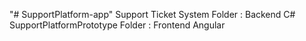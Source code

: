 "# SupportPlatform-app" 
  Support Ticket System Folder : Backend C#
  SupportPlatformPrototype Folder : Frontend Angular
